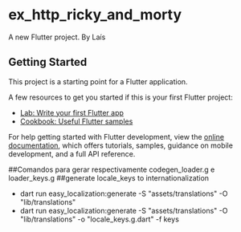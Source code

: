 # ex_http_ricky_and_morty

A new Flutter project. By Laís

## Getting Started

This project is a starting point for a Flutter application.

A few resources to get you started if this is your first Flutter project:

- [Lab: Write your first Flutter app](https://docs.flutter.dev/get-started/codelab)
- [Cookbook: Useful Flutter samples](https://docs.flutter.dev/cookbook)

For help getting started with Flutter development, view the
[online documentation](https://docs.flutter.dev/), which offers tutorials,
samples, guidance on mobile development, and a full API reference.

##Comandos para gerar respectivamente codegen_loader.g e loader_keys.g
##generate locale_keys to internationalization
- dart run easy_localization:generate -S "assets/translations" -O "lib/translations"
- dart run easy_localization:generate -S "assets/translations" -O "lib/translations" -o "locale_keys.g.dart" -f keys